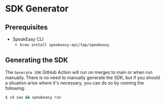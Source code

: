 # SDK Generator

## Prerequisites

* SpeakEasy CLI
  * `brew install speakeasy-api/tap/speakeasy`

## Generating the SDK

The `Generate SDK` GitHub Action will run on merges to main or when run manually. There is no need to
manually generate the SDK, but if you should a situation arise where it's necessary, you can do so by running
the following:

```bash
$ cd swo && speakeasy run
```
